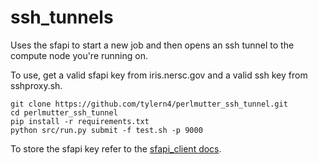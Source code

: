 # ssh_tunnels
 
Uses the sfapi to start a new job and then opens an ssh tunnel to the compute node you're running on.

To use, get a valid sfapi key from iris.nersc.gov and a valid ssh key from sshproxy.sh.
```
git clone https://github.com/tylern4/perlmutter_ssh_tunnel.git
cd perlmutter_ssh_tunnel
pip install -r requirements.txt
python src/run.py submit -f test.sh -p 9000
```

To store the sfapi key refer to the [sfapi_client docs](https://nersc.github.io/sfapi_client/quickstart/#setting-up-credentials).
